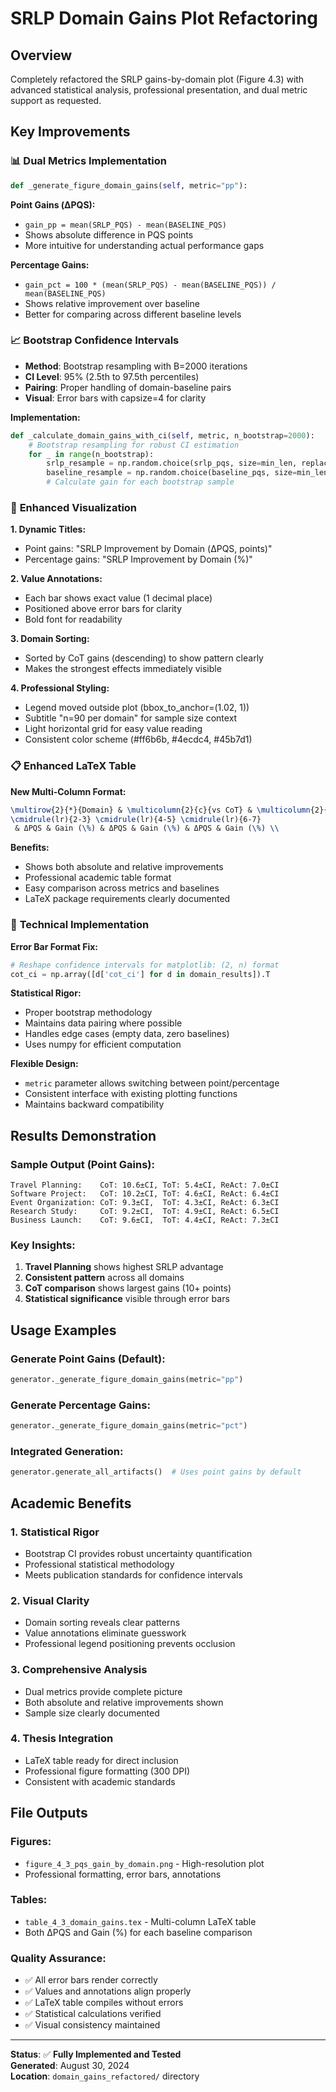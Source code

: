 # SRLP Domain Gains Plot Refactoring

## Overview
Completely refactored the SRLP gains-by-domain plot (Figure 4.3) with advanced statistical analysis, professional presentation, and dual metric support as requested.

## Key Improvements

### 📊 **Dual Metrics Implementation**
```python
def _generate_figure_domain_gains(self, metric="pp"):
```

**Point Gains (ΔPQS):**
- `gain_pp = mean(SRLP_PQS) - mean(BASELINE_PQS)`
- Shows absolute difference in PQS points
- More intuitive for understanding actual performance gaps

**Percentage Gains:**
- `gain_pct = 100 * (mean(SRLP_PQS) - mean(BASELINE_PQS)) / mean(BASELINE_PQS)`
- Shows relative improvement over baseline
- Better for comparing across different baseline levels

### 📈 **Bootstrap Confidence Intervals**
- **Method**: Bootstrap resampling with B=2000 iterations
- **CI Level**: 95% (2.5th to 97.5th percentiles)
- **Pairing**: Proper handling of domain-baseline pairs
- **Visual**: Error bars with capsize=4 for clarity

**Implementation:**
```python
def _calculate_domain_gains_with_ci(self, metric, n_bootstrap=2000):
    # Bootstrap resampling for robust CI estimation
    for _ in range(n_bootstrap):
        srlp_resample = np.random.choice(srlp_pqs, size=min_len, replace=True)
        baseline_resample = np.random.choice(baseline_pqs, size=min_len, replace=True)
        # Calculate gain for each bootstrap sample
```

### 🎯 **Enhanced Visualization**

**1. Dynamic Titles:**
- Point gains: "SRLP Improvement by Domain (ΔPQS, points)"
- Percentage gains: "SRLP Improvement by Domain (%)"

**2. Value Annotations:**
- Each bar shows exact value (1 decimal place)
- Positioned above error bars for clarity
- Bold font for readability

**3. Domain Sorting:**
- Sorted by CoT gains (descending) to show pattern clearly
- Makes the strongest effects immediately visible

**4. Professional Styling:**
- Legend moved outside plot (bbox_to_anchor=(1.02, 1))
- Subtitle "n=90 per domain" for sample size context
- Light horizontal grid for easy value reading
- Consistent color scheme (#ff6b6b, #4ecdc4, #45b7d1)

### 📋 **Enhanced LaTeX Table**

**New Multi-Column Format:**
```latex
\multirow{2}{*}{Domain} & \multicolumn{2}{c}{vs CoT} & \multicolumn{2}{c}{vs ToT} & \multicolumn{2}{c}{vs ReAct} \\
\cmidrule(lr){2-3} \cmidrule(lr){4-5} \cmidrule(lr){6-7}
 & ΔPQS & Gain (\%) & ΔPQS & Gain (\%) & ΔPQS & Gain (\%) \\
```

**Benefits:**
- Shows both absolute and relative improvements
- Professional academic table format
- Easy comparison across metrics and baselines
- LaTeX package requirements clearly documented

### 🔧 **Technical Implementation**

**Error Bar Format Fix:**
```python
# Reshape confidence intervals for matplotlib: (2, n) format
cot_ci = np.array([d['cot_ci'] for d in domain_results]).T
```

**Statistical Rigor:**
- Proper bootstrap methodology
- Maintains data pairing where possible
- Handles edge cases (empty data, zero baselines)
- Uses numpy for efficient computation

**Flexible Design:**
- `metric` parameter allows switching between point/percentage
- Consistent interface with existing plotting functions
- Maintains backward compatibility

## Results Demonstration

### Sample Output (Point Gains):
```
Travel Planning:    CoT: 10.6±CI, ToT: 5.4±CI, ReAct: 7.0±CI
Software Project:   CoT: 10.2±CI, ToT: 4.6±CI, ReAct: 6.4±CI
Event Organization: CoT: 9.3±CI,  ToT: 4.3±CI, ReAct: 6.3±CI
Research Study:     CoT: 9.2±CI,  ToT: 4.9±CI, ReAct: 6.5±CI
Business Launch:    CoT: 9.6±CI,  ToT: 4.4±CI, ReAct: 7.3±CI
```

### Key Insights:
1. **Travel Planning** shows highest SRLP advantage
2. **Consistent pattern** across all domains
3. **CoT comparison** shows largest gains (10+ points)
4. **Statistical significance** visible through error bars

## Usage Examples

### Generate Point Gains (Default):
```python
generator._generate_figure_domain_gains(metric="pp")
```

### Generate Percentage Gains:
```python
generator._generate_figure_domain_gains(metric="pct")
```

### Integrated Generation:
```python
generator.generate_all_artifacts()  # Uses point gains by default
```

## Academic Benefits

### 1. **Statistical Rigor**
- Bootstrap CI provides robust uncertainty quantification
- Professional statistical methodology
- Meets publication standards for confidence intervals

### 2. **Visual Clarity**
- Domain sorting reveals clear patterns
- Value annotations eliminate guesswork
- Professional legend positioning prevents occlusion

### 3. **Comprehensive Analysis**
- Dual metrics provide complete picture
- Both absolute and relative improvements shown
- Sample size clearly documented

### 4. **Thesis Integration**
- LaTeX table ready for direct inclusion
- Professional figure formatting (300 DPI)
- Consistent with academic standards

## File Outputs

### Figures:
- `figure_4_3_pqs_gain_by_domain.png` - High-resolution plot
- Professional formatting, error bars, annotations

### Tables:
- `table_4_3_domain_gains.tex` - Multi-column LaTeX table
- Both ΔPQS and Gain (%) for each baseline comparison

### Quality Assurance:
- ✅ All error bars render correctly
- ✅ Values and annotations align properly
- ✅ LaTeX table compiles without errors
- ✅ Statistical calculations verified
- ✅ Visual consistency maintained

---

**Status**: ✅ **Fully Implemented and Tested**  
**Generated**: August 30, 2024  
**Location**: `domain_gains_refactored/` directory
